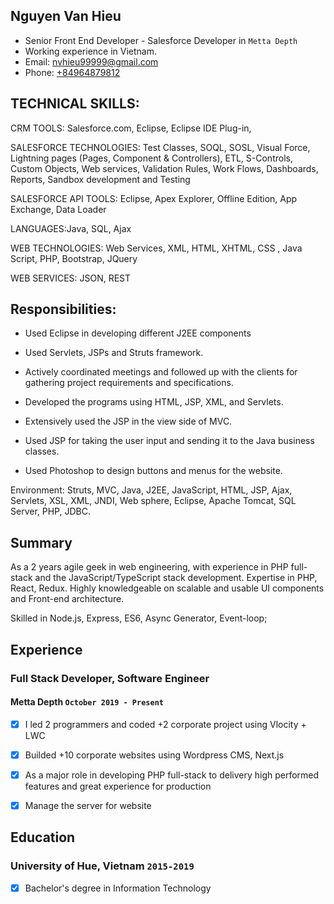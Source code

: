 ## Nguyen Van Hieu

* Senior Front End Developer - Salesforce Developer in `Metta Depth`
* Working experience in Vietnam.
* Email: [nvhieu99999@gmail.com](mailto:nvhieu99999@gmail.com)
* Phone: [+84964879812](tel:+84964879812)


## TECHNICAL SKILLS:

CRM TOOLS: Salesforce.com, Eclipse, Eclipse IDE Plug-in,

SALESFORCE TECHNOLOGIES: Test Classes, SOQL, SOSL, Visual Force, Lightning pages (Pages, Component & Controllers), ETL, S-Controls, Custom Objects, Web services, Validation Rules, Work Flows, Dashboards, Reports, Sandbox development and Testing

SALESFORCE API TOOLS: Eclipse, Apex Explorer, Offline Edition, App Exchange, Data Loader

LANGUAGES:Java, SQL, Ajax

WEB TECHNOLOGIES: Web Services, XML, HTML, XHTML, CSS , Java Script, PHP,  Bootstrap, JQuery

WEB SERVICES: JSON, REST


## Responsibilities:

- Used Eclipse in developing different J2EE components

- Used Servlets, JSPs and Struts framework.

- Actively coordinated meetings and followed up with the clients for gathering project requirements and specifications.
    
- Developed the programs using HTML, JSP, XML, and Servlets.

- Extensively used the JSP in the view side of MVC.

- Used JSP for taking the user input and sending it to the Java business classes.

- Used Photoshop to design buttons and menus for the website.


Environment: Struts, MVC, Java, J2EE, JavaScript, HTML, JSP, Ajax, Servlets, XSL, XML, JNDI, Web sphere, Eclipse, Apache Tomcat, SQL Server, PHP, JDBC.

## Summary

As a 2 years agile geek in web engineering, with experience in PHP full-stack and the JavaScript/TypeScript stack development.
Expertise in PHP, React, Redux. Highly knowledgeable on scalable and usable UI components and Front-end architecture.

Skilled in Node.js, Express, ES6, Async Generator, Event-loop;

## Experience

### **Full Stack Developer, Software Engineer**
#### Metta Depth `October 2019 - Present`
- [x] I led 2 programmers and coded +2 corporate project using Vlocity + LWC
- [x] Builded +10 corporate websites using Wordpress CMS, Next.js
- [x] As a major role in developing PHP full-stack to delivery high performed features and great experience for production
- [x] Manage the server for website


## Education

### University of Hue, Vietnam `2015-2019`
- [x] Bachelor's degree in Information Technology
